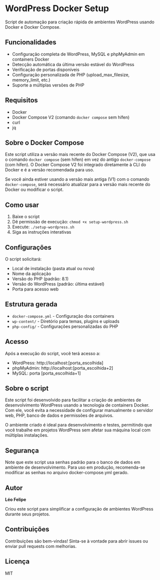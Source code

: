 # WordPress Docker Setup

Script de automação para criação rápida de ambientes WordPress usando Docker e Docker Compose.

## Funcionalidades

- Configuração completa de WordPress, MySQL e phpMyAdmin em containers Docker
- Detecção automática da última versão estável do WordPress
- Verificação de portas disponíveis
- Configuração personalizada de PHP (upload_max_filesize, memory_limit, etc.)
- Suporte a múltiplas versões de PHP

## Requisitos

- Docker
- Docker Compose V2 (comando `docker compose` sem hífen)
- curl
- jq

## Sobre o Docker Compose

Este script utiliza a versão mais recente do Docker Compose (V2), que usa o comando `docker compose` (sem hífen) em vez do antigo `docker-compose` (com hífen). O Docker Compose V2 foi integrado diretamente à CLI do Docker e é a versão recomendada para uso.

Se você ainda estiver usando a versão mais antiga (V1) com o comando `docker-compose`, será necessário atualizar para a versão mais recente do Docker ou modificar o script.

## Como usar

1. Baixe o script
2. Dê permissão de execução: `chmod +x setup-wordpress.sh`
3. Execute: `./setup-wordpress.sh`
4. Siga as instruções interativas

## Configurações

O script solicitará:
- Local de instalação (pasta atual ou nova)
- Nome da aplicação
- Versão do PHP (padrão: 8.1)
- Versão do WordPress (padrão: última estável)
- Porta para acesso web

## Estrutura gerada

- `docker-compose.yml` - Configuração dos containers
- `wp-content/` - Diretório para temas, plugins e uploads
- `php-config/` - Configurações personalizadas do PHP

## Acesso

Após a execução do script, você terá acesso a:
- WordPress: http://localhost:[porta_escolhida]
- phpMyAdmin: http://localhost:[porta_escolhida+2]
- MySQL: porta [porta_escolhida+1]

## Sobre o script

Este script foi desenvolvido para facilitar a criação de ambientes de desenvolvimento WordPress usando a tecnologia de containers Docker. Com ele, você evita a necessidade de configurar manualmente o servidor web, PHP, banco de dados e permissões de arquivos.

O ambiente criado é ideal para desenvolvimento e testes, permitindo que você trabalhe em projetos WordPress sem afetar sua máquina local com múltiplas instalações.

## Segurança

Note que este script usa senhas padrão para o banco de dados em ambiente de desenvolvimento. Para uso em produção, recomenda-se modificar as senhas no arquivo docker-compose.yml gerado.

## Autor

**Léo Felipe**

Criou este script para simplificar a configuração de ambientes WordPress durante seus projetos.

## Contribuições

Contribuições são bem-vindas! Sinta-se à vontade para abrir issues ou enviar pull requests com melhorias.

## Licença

MIT
